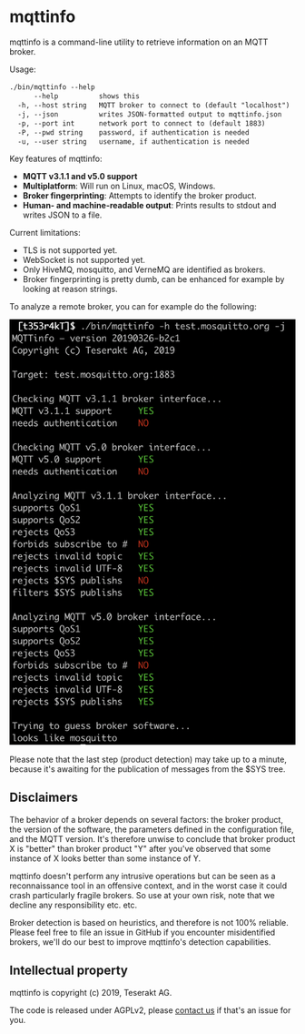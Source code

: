 # mqttinfo

mqttinfo is a command-line utility to retrieve information on an MQTT broker.

Usage:

```
./bin/mqttinfo --help
      --help          shows this
  -h, --host string   MQTT broker to connect to (default "localhost")
  -j, --json          writes JSON-formatted output to mqttinfo.json
  -p, --port int      network port to connect to (default 1883)
  -P, --pwd string    password, if authentication is needed
  -u, --user string   username, if authentication is needed
```

Key features of mqttinfo:

* **MQTT v3.1.1 and v5.0 support** 
* **Multiplatform**: Will run on Linux, macOS, Windows.
* **Broker fingerprinting**: Attempts to identify the broker product.
* **Human- and machine-readable output**: Prints results to stdout and writes JSON to a file. 

Current limitations:

* TLS is not supported yet.
* WebSocket is not supported yet.
* Only HiveMQ, mosquitto, and VerneMQ are identified as brokers.
* Broker fingerprinting is pretty dumb, can be enhanced for example by
  looking at reason strings.

To analyze a remote broker, you can for example do the following:

 ![](example.png)

Please note that the last step (product detection) may take up to a
minute, because it's awaiting for the publication of messages from the
$SYS tree.

## Disclaimers

The behavior of a broker depends on several factors: the broker product,
the version of the software, the parameters defined in the configuration
file, and the MQTT version.
It's therefore unwise to conclude that broker product X is "better" than
broker product "Y" after you've observed that some instance of X looks
better than some instance of Y.

mqttinfo doesn't perform any intrusive operations but can be seen as a
reconnaissance tool in an offensive context, and in the worst case it
could crash particularly fragile brokers. 
So use at your own risk, note that we decline any responsibility etc.
etc.

Broker detection is based on heuristics, and therefore is not 100% reliable.
Please feel free to file an issue in GitHub if you encounter
misidentified brokers, we'll do our best to improve mqttinfo's detection
capabilities.


## Intellectual property

mqttinfo is copyright (c) 2019, Teserakt AG.

The code is released under AGPLv2, please [contact us](mailto:contact@teserakt.io) if that's an issue for you.
